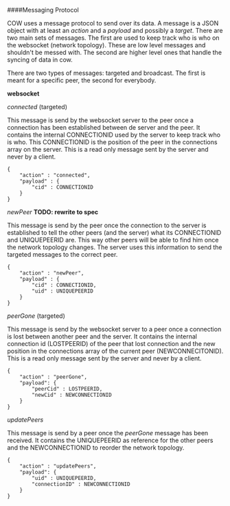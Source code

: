 ####Messaging Protocol

COW uses a message protocol to send over its data. A message is a JSON object with at least an _action_ and a _payload_ and possibly a _target_. There are two main sets of messages. The first are used to keep track who is who on the websocket (network topology). These are low level messages and shouldn't be messed with. The second are higher level ones that handle the syncing of data in cow.

There are two types of messages: targeted and broadcast. The first is meant for a specific peer, the second for everybody.

**websocket**

*connected* (targeted)

This message is send by the websocket server to the peer once a connection has been established between de server and the peer. It contains the internal CONNECTIONID used by the server to keep track who is who. This CONNECTIONID is the position of the peer in the connections array on the server. This is a read only message sent by the server and never by a client.

```
{
    "action" : "connected",
    "payload" : {
        "cid" : CONNECTIONID
    }
}
```

*newPeer* **TODO: rewrite to spec**

This message is send by the peer once the connection to the server is established to tell the other peers (and the server) what its CONNECTIONID and UNIQUEPEERID are. This way other peers will be able to find him once the network topology changes. The server uses this information to send the targeted messages to the correct peer.

```
{
    "action" : "newPeer",
    "payload" : {
        "cid" : CONNECTIONID,
        "uid" : UNIQUEPEERID
    }
}
```


*peerGone* (targeted)

This message is send by the websocket server to a peer once a connection is lost between another peer and the server. It contains the internal connection id (LOSTPEERID) of the peer that lost connection and the new position in the connections array of the current peer (NEWCONNECITONID).  This is a read only message sent by the server and never by a client.

```
{
    "action" : "peerGone",
    "payload": { 
        "peerCid" : LOSTPEERID,
        "newCid" : NEWCONNECTIONID
    }
}
```


*updatePeers*

This message is send by a peer once the *peerGone* message has been received. It contains the UNIQUEPEERID as reference for the other peers and the NEWCONNECTIONID to reorder the network topology.

```
{
    "action" : "updatePeers",
    "payload": { 
        "uid" : UNIQUEPEERID,
        "connectionID" : NEWCONNECTIONID
    }
}
```

